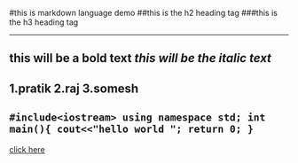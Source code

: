 #this is markdown language demo
##this is the h2 heading tag
###this is the h3 heading tag 

---
**this will be a bold text**
*this will be the italic text*
---
1.pratik
2.raj
3.somesh
---

`
#include<iostream>
using namespace std;
int main(){
	cout<<"hello world ";
	return 0;
}
`
---
[click here](https://www.markdownguide.org/cheat-sheet/)
